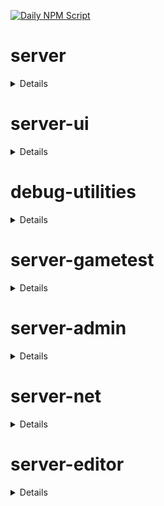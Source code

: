 [![Daily NPM Script](https://github.com/WavePlayz/minecraft-npms-auto/actions/workflows/fetch.yml/badge.svg)](https://github.com/WavePlayz/minecraft-npms-auto/actions/workflows/fetch.yml)
# server
<details>

stable
```
2.2.0
```

beta
```
2.3.0-beta.1.21.111-stable
```

preview
```
2.3.0-rc.1.21.120-preview.24
```

preview beta
```
2.4.0-beta.1.21.120-preview.24
```
</details>

# server-ui
<details>

stable
```
2.0.0
```

beta
```
2.1.0-beta.1.21.111-stable
```

preview
```
2.0.0-rc.1.21.100-preview.20
```

preview beta
```
2.1.0-beta.1.21.120-preview.24
```
</details>

# debug-utilities
<details>

stable
```
null
```

beta
```
1.0.0-beta.1.21.111-stable
```

preview
```
null
```

preview beta
```
1.0.0-beta.1.21.120-preview.24
```
</details>

# server-gametest
<details>

stable
```
0.1.0
```

beta
```
1.0.0-beta.1.21.111-stable
```

preview
```
0.1.0-rc.1.21.40-preview.20
```

preview beta
```
1.0.0-beta.1.21.120-preview.24
```
</details>

# server-admin
<details>

stable
```
1.0.0-beta.release.1.19.50
```

beta
```
1.0.0-beta.1.21.111-stable
```

preview
```
null
```

preview beta
```
1.0.0-beta.1.21.120-preview.24
```
</details>

# server-net
<details>

stable
```
1.0.0-beta.release.1.19.50
```

beta
```
1.0.0-beta.1.21.111-stable
```

preview
```
null
```

preview beta
```
1.0.0-beta.1.21.120-preview.24
```
</details>

# server-editor
<details>

stable
```
null
```

beta
```
0.1.0-beta.1.21.111-stable
```

preview
```
null
```

preview beta
```
0.1.0-beta.1.21.120-preview.24
```
</details>

